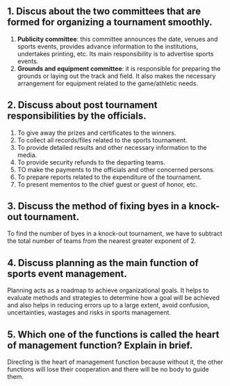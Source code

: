 ## 1. Discus about the two committees that are formed for organizing a tournament smoothly. 
1. **Publicity committee**: this committee announces the date, venues and sports events, provides advance information to the institutions, undertakes printing, etc. Its main responsibility is to advertise sports events.
2. **Grounds and equipment committee**: it is responsible for preparing the grounds or laying out the track and field. It also makes the necessary arrangement for equipment related to the game/athletic needs. 

## 2. Discuss about post tournament responsibilities by the officials. 
1. To give away the prizes and certificates to the winners. 
2. To collect all records/files related to the sports tournament.
3. To provide detailed results and other necessary information to the media. 
4. To provide security refunds to the departing teams. 
5. TO make the payments to the officials and other concerned persons. 
6. To prepare reports related to the expenditure of the tournament. 
7. To present mementos to the chief guest or guest of honor, etc. 

## 3. Discuss the method of fixing byes in a knock-out tournament. 
To find the number of byes in a knock-out tournament, we have to subtract the total number of teams from the nearest greater exponent of 2. 

## 4. Discuss planning as the main function of sports event management. 
Planning acts as a roadmap to achieve organizational goals. It helps to evaluate methods and strategies to determine how a goal will be achieved and also helps in reducing errors up to a large extent, avoid confusion, uncertainties, wastages and risks in sports management. 

## 5. Which one of the functions is called the heart of management function? Explain in brief. 
Directing is the heart of management function because without it, the other functions will lose their cooperation and there will be no body to guide them.